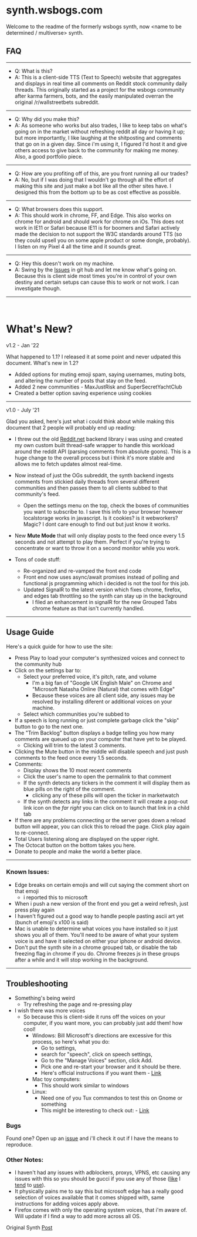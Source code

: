 # synth.wsbogs.com

Welcome to the readme of the formerly wsbogs synth, now \<name to be determined / multiverse> synth. 

## FAQ

---

- Q: What is this?
- A: This is a client-side TTS (Text to Speech) website that aggregates and displays in real time all comments on Reddit stock community daily threads. This originally started as a project for the wsbogs community after karma farmers, bots, and the easily manipulated overran the original /r/wallstreetbets subreddit.

---

- Q: Why did you make this?
- A: As someone who works but also trades, I like to keep tabs on what's going on in the market without refreshing reddit all day or having it up; but more importantly, I like laughing at the shitposting and comments that go on in a given day. Since i'm using it, I figured I'd host it and give others access to give back to the community for making me money. Also, a good portfolio piece.

---

- Q: How are you profiting off of this, are you front running all our trades?
- A: No, but if I was doing that I wouldn't go through all the effort of making this site and just make a bot like all the other sites have. I designed this from the bottom up to be as cost effective as possible.

---

- Q: What browsers does this support.
- A: This should work in chrome, FF, and Edge. This also works on chrome for android and should work for chrome on iOs. This does not work in IE11 or Safari because IE11 is for boomers and Safari actively made the decision to not support the W3C standards around TTS (so they could upsell you on some apple product or some dongle, probably). I listen on my Pixel 4 all the time and it sounds great.

---

- Q: Hey this doesn't work on my machine.
- A: Swing by the [Issues](https://github.com/drbergeron/wsb_synth_pub/issues) in git hub and let me know what's going on. Because this is client side most times you're in control of your own destiny and certain setups can cause this to work or not work. I can investigate though.

---

&nbsp;

# What's New?

v1.2 - Jan '22

What happened to 1.1? I released it at some point and never udpated this document. What's new in 1.2?

- Added options for muting emoji spam, saying usernames, muting bots, and altering the number of posts that stay on the feed.
- Added 2 new communities - MaxJustRisk and SuperSecretYachtClub
- Created a better option saving experience using cookies

--- 

v1.0 - July '21

Glad you asked, here's just what i could think about while making this document that 2 people will probably end up reading:

- I threw out the old [Reddit.net](https://github.com/sirkris/Reddit.NET) backend library i was using and created my own custom built thread-safe wrapper to handle this workload around the reddit API (parsing comments from absolute goons). This is a huge change to the overall process but i think it's more stable and allows me to fetch updates almost real-time.

- Now instead of just the OGs subreddit, the synth backend ingests comments from stickied daily threads from several different communities and then passes them to all clients subbed to that community's feed.
    - Open the settings menu on the top, check the boxes of communities you want to subscribe to. I save this info to your browser however localstorage works in javascript. Is it cookies? is it webworkers? Magic? I dont care enough to find out but just know it works.

- New **Mute Mode** that will only display posts to the feed once every 1.5 seconds and not attempt to play them. Perfect if you're trying to concentrate or want to throw it on a second monitor while you work.

- Tons of code stuff:
    - Re-organized and re-vamped the front end code
    - Front end now uses async/await promises instead of polling and functional js programming which i decided is not the tool for this job.
    - Updated SignalR to the latest version which fixes chrome, firefox, and edges tab throttling so the synth can stay up in the background
        - I filed an enhancement in signalR for the new Grouped Tabs chrome feature as that isn't currently handled.
---

## Usage Guide
Here's a quick guide for how to use the site:
- Press Play to load your computer's synthesized voices and connect to the community hub
- Click on the settings bar to:
    - Select your preferred voice, it's pitch, rate, and volume
        - I'm a big fan of "Google UK English Male" on Chrome and "Microsoft Natasha Online (Natural) that comes with Edge"
        - Because these voices are all client side, any issues may be resolved by installing diferent or additional voices on your machine. 
    - Select which communities you're subbed to
- If a speech is long running or just complete garbage click the "skip" button to go to the next one.
- The "Trim Backlog" button displays a badge telling you how many comments are queued up on your computer that have yet to be played.
    - Clicking will trim to the latest 3 comments.
- Clicking the Mute button in the middle will disable speech and just push comments to the feed once every 1.5 seconds.
- Comments:
    - Display shows the 10 most recent comments
    - Click the user's name to open the permalink to that comment
    - If the synth detects any tickers in the comment it will display them as blue pills on the right of the comment.
        - clicking any of these pills will open the ticker in marketwatch
    - If the synth detects any links in the comment it will create a pop-out link icon on the _far right_ you can click on to launch that link in a child tab
- If there are any problems connecting or the server goes down a reload button will appear, you can click this to reload the page. Click play again to re-connect.
- Total Users listening along are displayed on the upper right.
- The Octocat button on the bottom takes you here. 
- Donate to people and make the world a better place.

---

### Known Issues:
- Edge breaks on certain emojis and will cut saying the comment short on that emoji
    - i reported this to microsoft
- When i push a new version of the front end you get a weird refresh, just press play again
- I haven't figured out a good way to handle people pasting ascii art yet (bunch of emoji's x100 is said)
- Mac is unable to determine what voices you have installed so it just shows you all of them. You'll need to be aware of what your system voice is and have it selected on either your iphone or android device.
- Don't put the synth site in a chrome grouped tab, or disable the tab freezing flag in chrome if you do. Chrome freezes js in these groups after a while and it will stop working in the background.

---

## Troubleshooting

- Something's being weird
    - Try refreshing the page and re-pressing play
- I wish there was more voices
    - So because this is client-side it runs off the voices on your computer, if you want more, you can probably just add them! how cool!
        - Windows: Bill Microsoft's directions are excessive for this process, so here's what you do:
            - Go to settings, 
            - search for "speech", click on speech settings, 
            - Go to the "Manage Voices" section, click Add. 
            - Pick one and re-start your browser and it should be there.
            - Here's official instructions if you want them - [Link](https://support.microsoft.com/en-us/topic/download-voices-for-immersive-reader-read-mode-and-read-aloud-4c83a8d8-7486-42f7-8e46-2b0fdf753130)
        - Mac toy computers: 
            - This should work similar to windows 
        - Linux: 
            - Need one of you Tux commandos to test this on Gnome or something
            - This might be interesting to check out: - [Link](https://github.com/mozilla/TTS/tree/dev#install-tts)


### Bugs

Found one? Open up an [issue](https://github.com/drbergeron/wsb_synth_pub/issues) and i'll check it out if I have the means to reproduce.

### Other Notes:
 - I haven't had any issues with adblockers, proxys, VPNS, etc causing any issues with this so you should be gucci if you use any of those ([like](https://pi-hole.net/) I [tend](https://chrome.google.com/webstore/detail/ublock-origin/cjpalhdlnbpafiamejdnhcphjbkeiagm?hl=en) to [use](https://www.privateinternetaccess.com/)).
 - It physically pains me to say this but microsoft edge has a really good selection of voices available that it comes shipped with, same instructions for adding voices apply above.
 - Firefox comes with only the operating system voices, that i'm aware of. Will update if I find a way to add more across all OS.


 Original Synth [Post](https://www.reddit.com/r/wallstreetbetsOGs/comments/lsqn4l/brrrrrrrr_wars_return_of_the_synth/)
 
